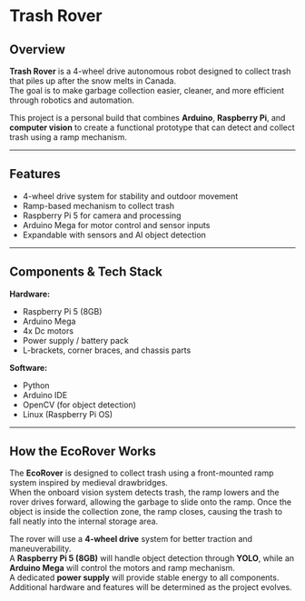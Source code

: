 #  Trash Rover 

## Overview
**Trash Rover** is a 4-wheel drive autonomous robot designed to collect trash that piles up after the snow melts in Canada.  
The goal is to make garbage collection easier, cleaner, and more efficient through robotics and automation.

This project is a personal build that combines **Arduino**, **Raspberry Pi**, and **computer vision** to create a functional prototype that can detect and collect trash using a ramp mechanism.

---

##  Features
-  4-wheel drive system for stability and outdoor movement  
-  Ramp-based mechanism to collect trash  
-  Raspberry Pi 5 for camera and processing  
-  Arduino Mega for motor control and sensor inputs    
-  Expandable with sensors and AI object detection

---

## Components & Tech Stack
**Hardware:**
- Raspberry Pi 5 (8GB)
- Arduino Mega
- 4x Dc motors
- Power supply / battery pack
- L-brackets, corner braces, and chassis parts

**Software:**
- Python
- Arduino IDE
- OpenCV (for object detection)
- Linux (Raspberry Pi OS)

---

##  How the EcoRover Works

The **EcoRover** is designed to collect trash using a front-mounted ramp system inspired by medieval drawbridges.  
When the onboard vision system detects trash, the ramp lowers and the rover drives forward, allowing the garbage to slide onto the ramp. Once the object is inside the collection zone, the ramp closes, causing the trash to fall neatly into the internal storage area.

The rover will use a **4-wheel drive** system for better traction and maneuverability.  
A **Raspberry Pi 5 (8GB)** will handle object detection through **YOLO**, while an **Arduino Mega** will control the motors and ramp mechanism.  
A dedicated **power supply** will provide stable energy to all components. Additional hardware and features will be determined as the project evolves.


